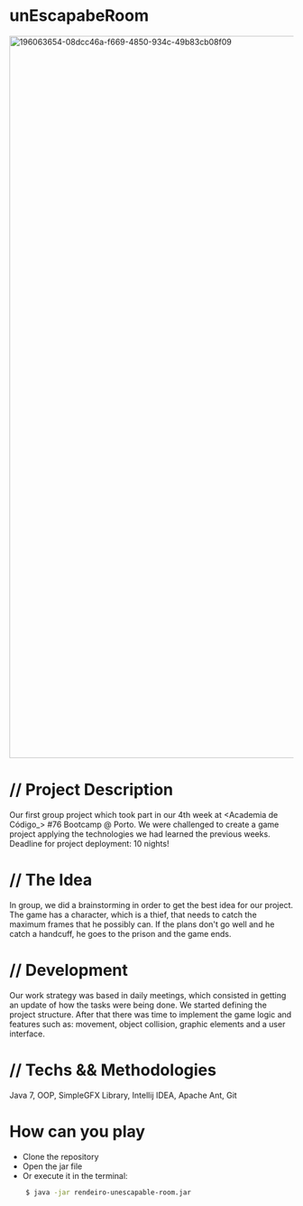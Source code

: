 # unEscapabeRoom
<img width="1280" alt="196063654-08dcc46a-f669-4850-934c-49b83cb08f09" src="https://user-images.githubusercontent.com/118550112/203112700-6f847ef6-80e4-4408-92fe-0ddc32e89cf7.png"><br>
# // Project Description
Our first group project which took part in our 4th week at <Academia de Código_> #76 Bootcamp @ Porto. We were challenged to create a game project applying the technologies we had learned the previous weeks. Deadline for project deployment: 10 nights!
# // The Idea
In group, we did a brainstorming in order to get the best idea for our project. The game has a character, which is a thief, that needs to catch the maximum frames that he possibly can. If the plans don't go well and he catch a handcuff, he goes to the prison and the game ends.
# // Development
Our work strategy was based in daily meetings, which consisted in getting an update of how the tasks were being done. We started defining the project structure. After that there was time to implement the game logic and features such as: movement, object collision, graphic elements and a user interface.
# // Techs && Methodologies
Java 7, OOP, SimpleGFX Library, Intellij IDEA, Apache Ant, Git
# How can you play
* Clone the repository
* Open the jar file
* Or execute it in the terminal:
```sh
    $ java -jar rendeiro-unescapable-room.jar
```
